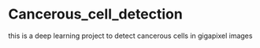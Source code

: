 # Cancerous_cell_detection
this is a deep learning project to detect cancerous cells in gigapixel images
